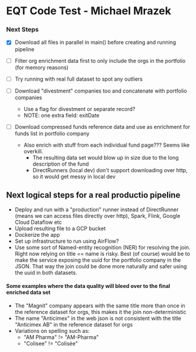 # EQT Code Test - Michael Mrazek

### Next Steps
- [X] Download all files in parallel in main() before creating and running pipeline
- [ ] Filter org enrichment data first to only include the orgs in the portfolio (for memory reasons)

- [ ] Try running with real full dataset to spot any outliers

- [ ] Download "divestment" companies too and concatenate with portfolio companies
  - Use a flag for divestment or separate record?
  - NOTE: one extra field: exitDate

- [ ] Download compressed funds reference data and use as enrichment for funds list in portfolio company
  - Also enrich with stuff from each individual fund page??? Seems like overkill.
    - The resulting data set would blow up in size due to the long description of the fund
    - DirectRunners (local dev) don't support downloading over http, so it would get messy in local dev

## Next logical steps for a real productio pipeline
- Deploy and run with a "production" runner instead of DirectRunner (means we can access files directly over http), Spark, Flink, Google Cloud Dataflow etc 
- Upload resulting file to a GCP bucket
- Dockerize the app
- Set up infrastructure to run using AirFlow?
- Use some sort of Named-entity recognition (NER) for resolving the join. Right now relying on title == name is risky. Best (of course) would be to make the service exposing the uuid for the portfolio company in the JSON. That way the join could be done more naturally and safer using the uuid in both datasets.

#### Some examples where the data quality will bleed over to the final enriched data set
- The "Magnit" company appears with the same title more than once in the reference dataset for orgs, this makes it the join non-deterministic
- The name "Anticimex" in the web json is not consistent with the title "Anticimex AB" in the reference dataset for orgs
- Variations on spelling such as:
  - "AM Pharma" != "AM-Pharma"
  - "Colisee" != "Colisée"
